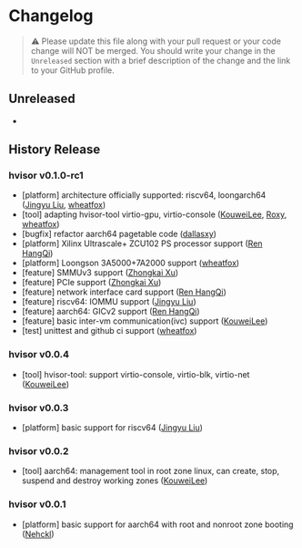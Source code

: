 # Changelog

> ⚠️ Please update this file along with your pull request or your code change will NOT be merged. You should write your change in the `Unreleased` section with a brief description of the change and the link to your GitHub profile.

## Unreleased

- 

## History Release

### hvisor v0.1.0-rc1

- [platform] architecture officially supported: riscv64, loongarch64 ([Jingyu Liu](https://github.com/liulog), [wheatfox](https://github.com/enkerewpo))
- [tool] adapting hvisor-tool virtio-gpu, virtio-console ([KouweiLee](https://github.com/KouweiLee), [Roxy](https://github.com/Misaka19986), [wheatfox](https://github.com/enkerewpo))
- [bugfix] refactor aarch64 pagetable code ([dallasxy](https://github.com/dallasxy))
- [platform] Xilinx Ultrascale+ ZCU102 PS processor support ([Ren HangQi](https://github.com/ForeverYolo))
- [platform] Loongson 3A5000+7A2000 support ([wheatfox](https://github.com/enkerewpo))
- [feature] SMMUv3 support ([Zhongkai Xu](https://github.com/ZhongkaiXu))
- [feature] PCIe support ([Zhongkai Xu](https://github.com/ZhongkaiXu))
- [feature] network interface card support ([Ren HangQi](https://github.com/ForeverYolo))
- [feature] riscv64: IOMMU support ([Jingyu Liu](https://github.com/liulog))
- [feature] aarch64: GICv2 support ([Ren HangQi](https://github.com/ForeverYolo))
- [feature] basic inter-vm communication(ivc) support ([KouweiLee](https://github.com/KouweiLee))
- [test] unittest and github ci support ([wheatfox](https://github.com/enkerewpo))

### hvisor v0.0.4

- [tool] hvisor-tool: support virtio-console, virtio-blk, virtio-net ([KouweiLee](https://github.com/KouweiLee))

### hvisor v0.0.3

- [platform] basic support for riscv64 ([Jingyu Liu](https://github.com/liulog))

### hvisor v0.0.2

- [tool] aarch64: management tool in root zone linux, can create, stop, suspend and destroy working zones ([KouweiLee](https://github.com/KouweiLee))

### hvisor v0.0.1

- [platform] basic support for aarch64 with root and nonroot zone booting ([Nehckl](https://github.com/Inquisitor-201))
